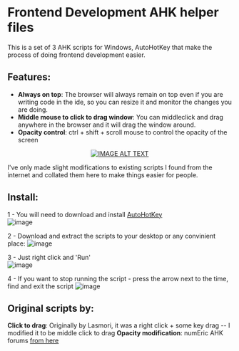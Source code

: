 # Frontend Development AHK helper files

This is a set of 3 AHK scripts for Windows, AutoHotKey that make the process of doing frontend development easier. 

## Features:
- **Always on top**: The browser will always remain on top even if you are writing code in the ide, so you can resize it and monitor the changes you are doing.
- **Middle mouse to click to drag window**: You can middleclick and drag anywhere in the browser and it will drag the window around.
- **Opacity control**: ctrl + shift + scroll mouse to control the opacity of the screen


<div align="center">
  <a href="https://www.youtube.com/watch?v=_4IKLNtX1v4"><img src="https://img.youtube.com/vi/_4IKLNtX1v4/0.jpg" alt="IMAGE ALT TEXT"></a>
</div>

I've only made slight modifications to existing scripts I found from the internet and collated them here to make things easier for people.


## Install:
1 - You will need to download and install [AutoHotKey](https://autohotkey.com) <br/>
![image](https://user-images.githubusercontent.com/1503545/210940706-b9499c38-f321-47b5-9e88-a9715eb2738a.png)

2 - Download and extract the scripts to your desktop or any convinient place:
![image](https://user-images.githubusercontent.com/1503545/210941167-dc5a5def-f529-4dae-b97c-ccd68f5f0c01.png)

3 - Just right click and 'Run' <br/>
![image](https://user-images.githubusercontent.com/1503545/210941265-4a150927-6c3f-4a34-98f8-0ed38f137289.png)

4 - If you want to stop running the script - press the arrow next to the time, find and exit the script
![image](https://user-images.githubusercontent.com/1503545/210941411-b56724ac-524f-4891-bf95-9ee84e6b2efd.png)



## Original scripts by:
**Click to drag**: Originally by Lasmori, it was a right click + some key drag -- I modified it to be middle click to drag
**Opacity modification**: numEric AHK forums 
[from here](https://www.autohotkey.com/board/topic/667-transparent-windows/#:~:text=Hold%20down%20the%20Ctrl%20and,opacity%20while%20you%20change%20it.)



